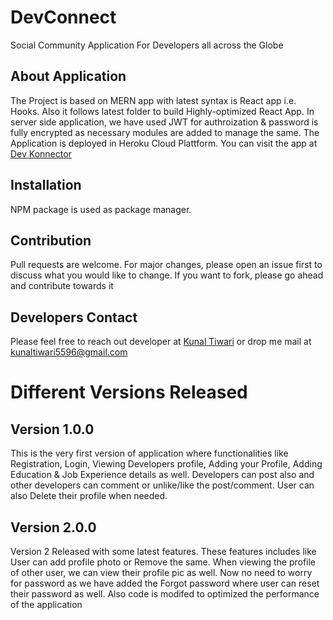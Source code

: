 # DevConnect

Social Community Application For Developers all across the Globe

## About Application

The Project is based on MERN app with latest syntax is React app i.e. Hooks. Also it follows latest folder to build Highly-optimized React App. In server side application, we have used JWT for authroization & password is fully encrypted as necessary modules are added to manage the same. The Application is deployed in Heroku Cloud Plattform. You can visit the app at
[Dev Konnector](https://dev-konnector.herokuapp.com/)

## Installation

NPM package is used as package manager.

## Contribution

Pull requests are welcome. For major changes, please open an issue first to discuss what you would like to change. If you want to fork, please go ahead and contribute towards it

## Developers Contact

Please feel free to reach out developer at [Kunal Tiwari](https://kunal-tiwari.herokuapp.com/) or drop me mail at kunaltiwari5596@gmail.com

# Different Versions Released

## Version 1.0.0

This is the very first version of application where functionalities like Registration, Login, Viewing Developers profile, Adding your Profile, Adding Education & Job Experience details as well. Developers can post also and other developers can comment or unlike/like the post/comment. User can also Delete their profile when needed.

## Version 2.0.0

Version 2 Released with some latest features. These features includes like User can add profile photo or Remove the same. When viewing the profile of other user, we can view their profile pic as well. Now no need to worry for password as we have added the Forgot password where user can reset their password as well. Also code is modifed to optimized the performance of the application
